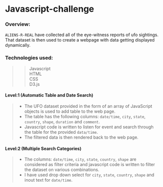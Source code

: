 # Javascript-challenge

### Overview:
`ALIENS-R-REAL` have collected all of the eye-witness reports of ufo sightings. That dataset is then used to create a webpage with data getting displayed dynamically.

### Technologies used:
>> Javascript <br>
>> HTML<br>
>> CSS<br>
>> D3.js<br>

#### Level:1 (Automatic Table and Date Search)
> - The UFO dataset provided in the form of an array of JavaScript objects is used to add table to the web page.<br>
> - The table has the following columns: `date/time`, `city`, `state`, `country`, `shape`, `duration` and `comment`.<br>
> - Javascript code is written to listen for event and search through the table for the provided `data/time`.<br>
> - The filtered data is then rendered back to the web page.<br>

#### Level:2 (Multiple Search Categories)
> - The columns: `date/time`, `city`, `state`, `country`, `shape` are considered as filter criteria and javascript code is written to filter the dataset on various combinations.<br>
> - I have used drop down select for `city`, `state`, `country`, `shape` and inout text for `date/time`.
